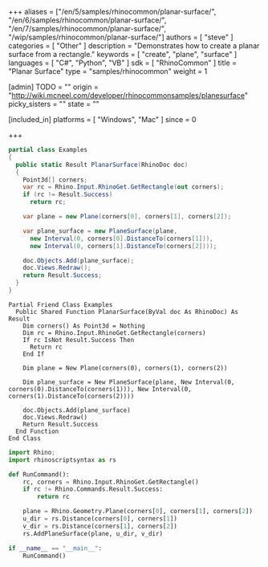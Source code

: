 +++
aliases = ["/en/5/samples/rhinocommon/planar-surface/", "/en/6/samples/rhinocommon/planar-surface/", "/en/7/samples/rhinocommon/planar-surface/", "/wip/samples/rhinocommon/planar-surface/"]
authors = [ "steve" ]
categories = [ "Other" ]
description = "Demonstrates how to create a planar surface from a rectangle."
keywords = [ "create", "plane", "surface" ]
languages = [ "C#", "Python", "VB" ]
sdk = [ "RhinoCommon" ]
title = "Planar Surface"
type = "samples/rhinocommon"
weight = 1

[admin]
TODO = ""
origin = "http://wiki.mcneel.com/developer/rhinocommonsamples/planesurface"
picky_sisters = ""
state = ""

[included_in]
platforms = [ "Windows", "Mac" ]
since = 0

+++

<div class="codetab-content" id="cs">

```cs
partial class Examples
{
  public static Result PlanarSurface(RhinoDoc doc)
  {
    Point3d[] corners;
    var rc = Rhino.Input.RhinoGet.GetRectangle(out corners);
    if (rc != Result.Success)
      return rc;

    var plane = new Plane(corners[0], corners[1], corners[2]);

    var plane_surface = new PlaneSurface(plane,
      new Interval(0, corners[0].DistanceTo(corners[1])),
      new Interval(0, corners[1].DistanceTo(corners[2])));

    doc.Objects.Add(plane_surface);
    doc.Views.Redraw();
    return Result.Success;
  }
}
```

</div>


<div class="codetab-content" id="vb">

```vbnet
Partial Friend Class Examples
  Public Shared Function PlanarSurface(ByVal doc As RhinoDoc) As Result
	Dim corners() As Point3d = Nothing
	Dim rc = Rhino.Input.RhinoGet.GetRectangle(corners)
	If rc IsNot Result.Success Then
	  Return rc
	End If

	Dim plane = New Plane(corners(0), corners(1), corners(2))

	Dim plane_surface = New PlaneSurface(plane, New Interval(0, corners(0).DistanceTo(corners(1))), New Interval(0, corners(1).DistanceTo(corners(2))))

	doc.Objects.Add(plane_surface)
	doc.Views.Redraw()
	Return Result.Success
  End Function
End Class
```

</div>


<div class="codetab-content" id="py">

```python
import Rhino;
import rhinoscriptsyntax as rs

def RunCommand():
    rc, corners = Rhino.Input.RhinoGet.GetRectangle()
    if rc != Rhino.Commands.Result.Success:
        return rc

    plane = Rhino.Geometry.Plane(corners[0], corners[1], corners[2])
    u_dir = rs.Distance(corners[0], corners[1])
    v_dir = rs.Distance(corners[1], corners[2])
    rs.AddPlaneSurface(plane, u_dir, v_dir)

if __name__ == "__main__":
    RunCommand()
```

</div>
